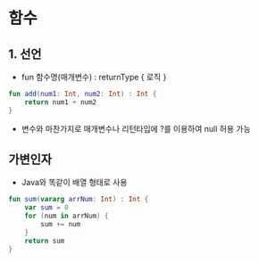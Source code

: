 # 함수
## 1. 선언
- fun 함수명(매개변수) : returnType { 로직 }
```kotlin
fun add(num1: Int, num2: Int) : Int {
    return num1 + num2
}
```
- 변수와 마찬가지로 매개변수나 리턴타입에 ?를 이용하여 null 허용 가능

## 가변인자
- Java와 똑같이 배열 형태로 사용
```kotlin
fun sum(vararg arrNum: Int) : Int {
    var sum = 0
    for (num in arrNum) {
        sum += num
    }
    return sum
}
```
